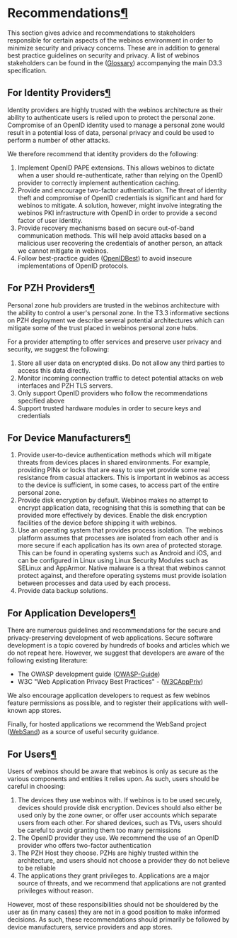 Recommendations[¶](#Recommendations)
====================================

This section gives advice and recommendations to stakeholders
responsible for certain aspects of the webinos environment in order to
minimize security and privacy concerns. These are in addition to general
best practice guidelines on security and privacy. A list of webinos
stakeholders can be found in the ([Glossary](Glossary.html))
accompanying the main D3.3 specification.

For Identity Providers[¶](#For-Identity-Providers)
--------------------------------------------------

Identity providers are highly trusted with the webinos architecture as
their ability to authenticate users is relied upon to protect the
personal zone. Compromise of an OpenID identity used to manage a
personal zone would result in a potential loss of data, personal privacy
and could be used to perform a number of other attacks.

We therefore recommend that identity providers do the following:

1.  Implement OpenID PAPE extensions. This allows webinos to dictate
    when a user should re-authenticate, rather than relying on the
    OpenID provider to correctly implement authentication caching.
2.  Provide and encourage two-factor authentication. The threat of
    identity theft and compromise of OpenID credentials is significant
    and hard for webinos to mitigate. A solution, however, might involve
    integrating the webinos PKI infrastructure with OpenID in order to
    provide a second factor of user identity.
3.  Provide recovery mechanisms based on secure out-of-band
    communication methods. This will help avoid attacks based on a
    malicious user recovering the credentials of another person, an
    attack we cannot mitigate in webinos.
4.  Follow best-practice guides ([OpenIDBest](OpenIDBest.html)) to avoid
    insecure implementations of OpenID protocols.

For PZH Providers[¶](#For-PZH-Providers)
----------------------------------------

Personal zone hub providers are trusted in the webinos architecture with
the ability to control a user's personal zone. In the T3.3 informative
sections on PZH deployment we describe several potential architectures
which can mitigate some of the trust placed in webinos personal zone
hubs.

For a provider attempting to offer services and preserve user privacy
and security, we suggest the following:

1.  Store all user data on encrypted disks. Do not allow any third
    parties to access this data directly.
2.  Monitor incoming connection traffic to detect potential attacks on
    web interfaces and PZH TLS servers.
3.  Only support OpenID providers who follow the recommendations
    specified above
4.  Support trusted hardware modules in order to secure keys and
    credentials

For Device Manufacturers[¶](#For-Device-Manufacturers)
------------------------------------------------------

1.  Provide user-to-device authentication methods which will mitigate
    threats from devices places in shared environments. For example,
    providing PINs or locks that are easy to use yet provide some real
    resistance from casual attackers. This is important in webinos as
    access to the device is sufficient, in some cases, to access part of
    the entire personal zone.
2.  Provide disk encryption by default. Webinos makes no attempt to
    encrypt application data, recognising that this is something that
    can be provided more effectively by devices. Enable the disk
    encryption facilities of the device before shipping it with webinos.
3.  Use an operating system that provides process isolation. The webinos
    platform assumes that processes are isolated from each other and is
    more secure if each application has its own area of protected
    storage. This can be found in operating systems such as Android and
    iOS, and can be configured in Linux using Linux Security Modules
    such as SELinux and AppArmor. Native malware is a threat that
    webinos cannot protect against, and therefore operating systems must
    provide isolation between processes and data used by each process.
4.  Provide data backup solutions.

For Application Developers[¶](#For-Application-Developers)
----------------------------------------------------------

There are numerous guidelines and recommendations for the secure and
privacy-preserving development of web applications. Secure software
development is a topic covered by hundreds of books and articles which
we do not repeat here. However, we suggest that developers are aware of
the following existing literature:

-   The OWASP development guide ([OWASP-Guide](OWASP-Guide.html))
-   W3C "Web Application Privacy Best Practices" -
    ([W3CAppPriv](W3CAppPriv.html))

We also encourage application developers to request as few webinos
feature permissions as possible, and to register their applications with
well-known app stores.

Finally, for hosted applications we recommend the WebSand project
([WebSand](WebSand.html)) as a source of useful security guidance.

For Users[¶](#For-Users)
------------------------

Users of webinos should be aware that webinos is only as secure as the
various components and entities it relies upon. As such, users should be
careful in choosing:

1.  The devices they use webinos with. If webinos is to be used
    securely, devices should provide disk encryption. Devices should
    also either be used only by the zone owner, or offer user accounts
    which separate users from each other. For shared devices, such as
    TVs, users should be careful to avoid granting them too many
    permissions
2.  The OpenID provider they use. We recommend the use of an OpenID
    provider who offers two-factor authentication
3.  The PZH Host they choose. PZHs are highly trusted within the
    architecture, and users should not choose a provider they do not
    believe to be reliable
4.  The applications they grant privileges to. Applications are a major
    source of threats, and we recommend that applications are not
    granted privileges without reason.

However, most of these responsibilities should not be shouldered by the
user as (in many cases) they are not in a good position to make informed
decisions. As such, these recommendations should primarily be followed
by device manufacturers, service providers and app stores.

